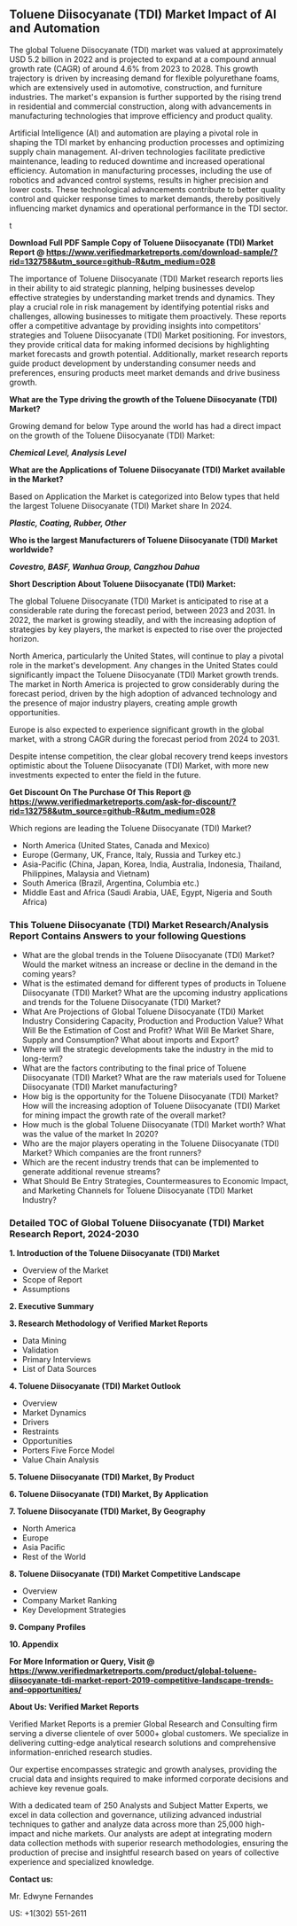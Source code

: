 <h2>Toluene Diisocyanate (TDI) Market Impact of AI and Automation</h2><p>The global Toluene Diisocyanate (TDI) market was valued at approximately USD 5.2 billion in 2022 and is projected to expand at a compound annual growth rate (CAGR) of around 4.6% from 2023 to 2028. This growth trajectory is driven by increasing demand for flexible polyurethane foams, which are extensively used in automotive, construction, and furniture industries. The market's expansion is further supported by the rising trend in residential and commercial construction, along with advancements in manufacturing technologies that improve efficiency and product quality.</p><p>Artificial Intelligence (AI) and automation are playing a pivotal role in shaping the TDI market by enhancing production processes and optimizing supply chain management. AI-driven technologies facilitate predictive maintenance, leading to reduced downtime and increased operational efficiency. Automation in manufacturing processes, including the use of robotics and advanced control systems, results in higher precision and lower costs. These technological advancements contribute to better quality control and quicker response times to market demands, thereby positively influencing market dynamics and operational performance in the TDI sector.</p>t</p><p id="" class=""><strong>Download Full PDF Sample Copy of Toluene Diisocyanate (TDI) Market Report @ <a href="https://www.verifiedmarketreports.com/download-sample/?rid=132758&utm_source=github-R&utm_medium=028" target="_blank">https://www.verifiedmarketreports.com/download-sample/?rid=132758&utm_source=github-R&utm_medium=028</a></strong></p><p>The importance of&nbsp;Toluene Diisocyanate (TDI) Market research reports lies in their ability to aid strategic planning, helping businesses develop effective strategies by understanding market trends and dynamics. They play a crucial role in risk management by identifying potential risks and challenges, allowing businesses to mitigate them proactively. These reports offer a competitive advantage by providing insights into competitors' strategies and Toluene Diisocyanate (TDI) Market positioning. For investors, they provide critical data for making informed decisions by highlighting market forecasts and growth potential. Additionally, market research reports guide product development by understanding consumer needs and preferences, ensuring products meet market demands and drive business growth.</p><p><strong>What are the&nbsp;Type driving the growth of the Toluene Diisocyanate (TDI) Market?</strong></p><p id="" class="">Growing demand for below Type around the world has had a direct impact on the growth of the Toluene Diisocyanate (TDI) Market:</p><em><strong>Chemical Level, Analysis Level</strong></em></p><strong>What are the&nbsp;Applications&nbsp;of Toluene Diisocyanate (TDI) Market available in the Market?</strong></p><p id="" class="">Based on Application the Market is categorized into Below types that held the largest Toluene Diisocyanate (TDI) Market share In 2024.</p><em><strong>Plastic, Coating, Rubber, Other</strong></em></p><strong>Who is the largest Manufacturers of Toluene Diisocyanate (TDI) Market worldwide?</strong></p><p><em><strong>Covestro, BASF, Wanhua Group, Cangzhou Dahua</strong></em></p><p id="" class=""><strong>Short Description About Toluene Diisocyanate (TDI) Market:</strong></p><p>The global Toluene Diisocyanate (TDI) Market is anticipated to rise at a considerable rate during the forecast period, between 2023 and 2031. In 2022, the market is growing steadily, and with the increasing adoption of strategies by key players, the market is expected to rise over the projected horizon.</p><p>North America, particularly the United States, will continue to play a pivotal role in the market's development. Any changes in the United States could significantly impact the Toluene Diisocyanate (TDI) Market growth trends. The market in North America is projected to grow considerably during the forecast period, driven by the high adoption of advanced technology and the presence of major industry players, creating ample growth opportunities.</p><p>Europe is also expected to experience significant growth in the global market, with a strong CAGR during the forecast period from 2024 to 2031.</p><p>Despite intense competition, the clear global recovery trend keeps investors optimistic about the Toluene Diisocyanate (TDI) Market, with more new investments expected to enter the field in the future.</p><p id="" class=""><strong>Get Discount On The Purchase Of This Report @ <a href="https://www.verifiedmarketreports.com/ask-for-discount/?rid=132758&utm_source=github-R&utm_medium=028" target="_blank">https://www.verifiedmarketreports.com/ask-for-discount/?rid=132758&utm_source=github-R&utm_medium=028</a></strong></p>Which regions are leading the Toluene Diisocyanate (TDI) Market?</p><ul><li>North America (United States, Canada and Mexico)</li><li>Europe (Germany, UK, France, Italy, Russia and Turkey etc.)</li><li>Asia-Pacific (China, Japan, Korea, India, Australia, Indonesia, Thailand, Philippines, Malaysia and Vietnam)</li><li>South America (Brazil, Argentina, Columbia etc.)</li><li>Middle East and Africa (Saudi Arabia, UAE, Egypt, Nigeria and South Africa)</li></ul><h3 id="" class="">This Toluene Diisocyanate (TDI) Market Research/Analysis Report Contains Answers to your following Questions</h3><ul><li>What are the global trends in the Toluene Diisocyanate (TDI) Market? Would the market witness an increase or decline in the demand in the coming years?</li><li>What is the estimated demand for different types of products in Toluene Diisocyanate (TDI) Market? What are the upcoming industry applications and trends for the Toluene Diisocyanate (TDI) Market?</li><li>What Are Projections of Global Toluene Diisocyanate (TDI) Market Industry Considering Capacity, Production and Production Value? What Will Be the Estimation of Cost and Profit? What Will Be Market Share, Supply and Consumption? What about imports and Export?</li><li>Where will the strategic developments take the industry in the mid to long-term?</li><li>What are the factors contributing to the final price of Toluene Diisocyanate (TDI) Market? What are the raw materials used for Toluene Diisocyanate (TDI) Market manufacturing?</li><li>How big is the opportunity for the Toluene Diisocyanate (TDI) Market? How will the increasing adoption of Toluene Diisocyanate (TDI) Market for mining impact the growth rate of the overall market?</li><li>How much is the global Toluene Diisocyanate (TDI) Market worth? What was the value of the market In 2020?</li><li>Who are the major players operating in the Toluene Diisocyanate (TDI) Market? Which companies are the front runners?</li><li>Which are the recent industry trends that can be implemented to generate additional revenue streams?</li><li>What Should Be Entry Strategies, Countermeasures to Economic Impact, and Marketing Channels for Toluene Diisocyanate (TDI) Market Industry?</li></ul><h3 id="" class="">Detailed TOC of Global Toluene Diisocyanate (TDI) Market Research Report, 2024-2030</h3><p id="" class=""><strong>1. Introduction of the Toluene Diisocyanate (TDI) Market</strong></p><ul><li>Overview of the Market</li><li>Scope of Report</li><li>Assumptions</li></ul><p id="" class=""><strong>2. Executive Summary</strong></p><p id="" class=""><strong>3. Research Methodology of Verified Market Reports</strong></p><ul><li>Data Mining</li><li>Validation</li><li>Primary Interviews</li><li>List of Data Sources</li></ul><p id="" class=""><strong>4. Toluene Diisocyanate (TDI) Market Outlook</strong></p><ul><li>Overview</li><li>Market Dynamics</li><li>Drivers</li><li>Restraints</li><li>Opportunities</li><li>Porters Five Force Model</li><li>Value Chain Analysis</li></ul><p id="" class=""><strong>5. Toluene Diisocyanate (TDI) Market, By Product</strong></p><p id="" class=""><strong>6. Toluene Diisocyanate (TDI) Market, By Application</strong></p><p id="" class=""><strong>7. Toluene Diisocyanate (TDI) Market, By Geography</strong></p><ul><li>North America</li><li>Europe</li><li>Asia Pacific</li><li>Rest of the World</li></ul><p id="" class=""><strong>8. Toluene Diisocyanate (TDI) Market Competitive Landscape</strong></p><ul><li>Overview</li><li>Company Market Ranking</li><li>Key Development Strategies</li></ul><p id="" class=""><strong>9. Company Profiles</strong></p><p id="" class=""><strong>10. Appendix</strong></p><p id="" class=""><strong>For More Information or Query, Visit @ <a href="https://www.verifiedmarketreports.com/product/global-toluene-diisocyanate-tdi-market-report-2019-competitive-landscape-trends-and-opportunities/" target="_blank">https://www.verifiedmarketreports.com/product/global-toluene-diisocyanate-tdi-market-report-2019-competitive-landscape-trends-and-opportunities/</a></strong></p><p id="" class=""><strong>About Us: Verified Market Reports</strong></p><p id="" class="">Verified Market Reports is a premier Global Research and Consulting firm serving a diverse clientele of over 5000+ global customers. We specialize in delivering cutting-edge analytical research solutions and comprehensive information-enriched research studies.</p><p id="" class="">Our expertise encompasses strategic and growth analyses, providing the crucial data and insights required to make informed corporate decisions and achieve key revenue goals.</p><p id="" class="">With a dedicated team of 250 Analysts and Subject Matter Experts, we excel in data collection and governance, utilizing advanced industrial techniques to gather and analyze data across more than 25,000 high-impact and niche markets. Our analysts are adept at integrating modern data collection methods with superior research methodologies, ensuring the production of precise and insightful research based on years of collective experience and specialized knowledge.</p><p id="" class=""><strong>Contact us:</strong></p><p id="" class="">Mr. Edwyne Fernandes</p><p id="" class="">US: +1(302) 551-2611</p>